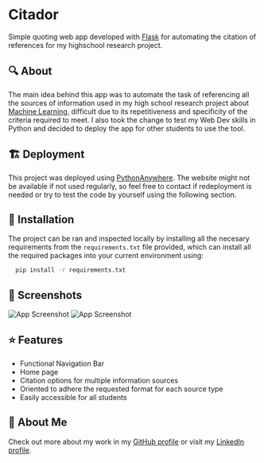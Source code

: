 
# Citador

Simple quoting web app developed with [Flask](https://flask.palletsprojects.com/en/3.0.x/) for automating the citation of references for my highschool research project. 


## 🔍 About

The main idea behind this app was to automate the task of referencing all the sources of information used in my high school research project about [Machine Learning](https://github.com/BielAltimira/price-prediction), difficult due to its repetitiveness and specificity of the criteria required to meet. I also took the change to test my Web Dev skills in Python and decided to deploy the app for other students to use the tool.

## 🏗️ Deployment

This project was deployed using [PythonAnywhere](http://violoncel.pythonanywhere.com/). The website might not be available if not used regularly, so feel free to contact if redeployment is needed or try to test the code by yourself using the following section.
## 🔨 Installation

The project can be ran and inspected locally by installing all the necesary requirements from the `requirements.txt` file provided, which can install all the required packages into your current environment using: 

```bash
  pip install -r requirements.txt
```

    
## 📸 Screenshots
![App Screenshot](https://i.ibb.co/SddnxgM/Screenshot-from-2024-02-19-18-51-13.png)
![App Screenshot](https://i.ibb.co/mBHYQcW/Screenshot-from-2024-02-19-18-52-45.png)


## ⭐ Features

- Functional Navigation Bar
- Home page
- Citation options for multiple information sources
- Oriented to adhere the requested format for each source type
- Easily accessible for all students


## 🚀 About Me
Check out more about my work in my [GitHub profile](https://github.com/BielAltimira/price) or visit my [LinkedIn profile](https://www.linkedin.com/in/biel-altimira-tarter/).

